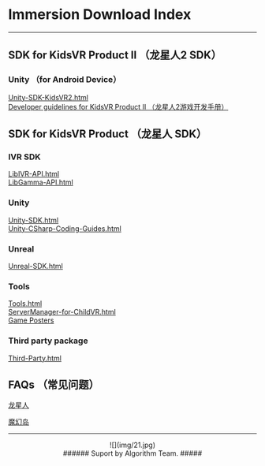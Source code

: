 # Immersion Download Index #

----------

## SDK for KidsVR Product Ⅱ （龙星人2 SDK） ##

### Unity （for Android Device）

[Unity-SDK-KidsVR2.html](Unity-SDK-KidsVR2.html "Unity-SDK")  
[Developer guidelines for KidsVR Product Ⅱ （龙星人2游戏开发手册）](/attachment/KidsVR2/儿童VR游戏制作说明_170731.pdf "Developer guidelines for KidsVR Product Ⅱ （龙星人2游戏开发手册）")


## SDK for KidsVR Product （龙星人 SDK） ##

### IVR SDK ###

[LibIVR-API.html](LibIVR-API.html "LibIVR Interface API")   
[LibGamma-API.html](LibGamma-API.html "LibGamma Interface API")

### Unity ###

[Unity-SDK.html](Unity-SDK.html "Unity-SDK")   
[Unity-CSharp-Coding-Guides.html](Unity-CSharp-Coding-Guides.html "Unity Guides")

### Unreal ###
[Unreal-SDK.html](Unreal-SDK.html)   

### Tools ###
[Tools.html](Tools.html)  
[ServerManager-for-ChildVR.html](ServerManager-for-ChildVR.html)   
[Game Posters](attachment/tools/GamePosters.zip)
<!-- [VRCtrl.html](VRCtrl.html) -->

<!-- ### ScreenCapture ### -->
<!-- [ScreenCapturer.html](ScreenCapturer.html) -->

### Third party package ###
[Third-Party.html](Third-Party.html)

## FAQs （常见问题） ##
<!-- ### 龙星人 ### -->
[龙星人](lxr/)

<!-- ### 魔幻岛 ### -->
[魔幻岛](ly/)

---------------------------------

<center> ![](img/21.jpg) </center>

<center> 
###### Suport by Algorithm Team. #####
</center>

